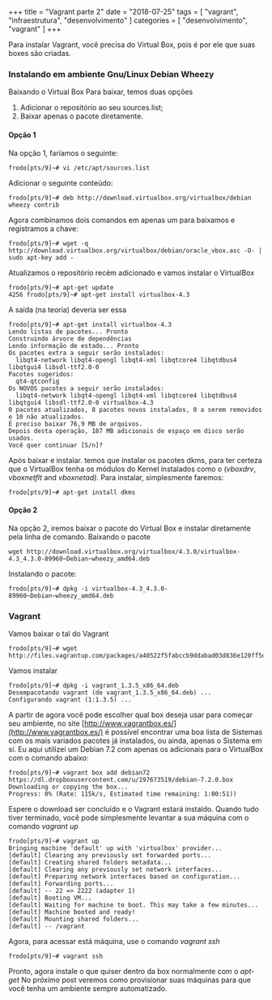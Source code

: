 +++
title = "Vagrant parte 2"
date = "2018-07-25"
tags = [ "vagrant", "infraestrutura", "desenvolvimento" ]
categories = [
  "desenvolvimento",
  "vagrant"
]
+++

Para instalar Vagrant, você precisa do Virtual Box, pois é por ele que suas boxes são criadas.

### Instalando em ambiente Gnu/Linux Debian Wheezy

Baixando o Virtual Box Para baixar, temos duas opções

1.  Adicionar o repositório ao seu sources.list;
2.  Baixar apenas o pacote diretamente.

#### Opção 1

Na opção 1, faríamos o seguinte:

```shell
frodo[pts/9]~# vi /etc/apt/sources.list
```

Adicionar o seguinte conteúdo:

```shell
frodo[pts/9]~# deb http://download.virtualbox.org/virtualbox/debian wheezy contrib
```

Agora combinamos dois comandos em apenas um para baixamos e registramos a chave:

```shell
frodo[pts/9]~# wget -q http://download.virtualbox.org/virtualbox/debian/oracle_vbox.asc -O- | sudo apt-key add -
```

Atualizamos o repositório recém adicionado e vamos instalar o VirtualBox

```shell
frodo[pts/9]~# apt-get update
4256 frodo[pts/9]~# apt-get install virtualbox-4.3
```

A saída (na teoria) deveria ser essa

```shell
frodo[pts/9]~# apt-get install virtualbox-4.3
Lendo listas de pacotes... Pronto
Construindo árvore de dependências
Lendo informação de estado... Pronto
Os pacotes extra a seguir serão instalados:
  libqt4-network libqt4-opengl libqt4-xml libqtcore4 libqtdbus4 libqtgui4 libsdl-ttf2.0-0
Pacotes sugeridos:
  qt4-qtconfig
Os NOVOS pacotes a seguir serão instalados:
  libqt4-network libqt4-opengl libqt4-xml libqtcore4 libqtdbus4 libqtgui4 libsdl-ttf2.0-0 virtualbox-4.3
0 pacotes atualizados, 8 pacotes novos instalados, 0 a serem removidos e 10 não atualizados.
É preciso baixar 76,9 MB de arquivos.
Depois desta operação, 187 MB adicionais de espaço em disco serão usados.
Você quer continuar [S/n]?
```

Após baixar e instalar. temos que instalar os pacotes dkms, para ter certeza que o VirtualBox tenha os módulos do Kernel instalados como o (_vboxdrv_, _vboxnetflt_ and _vboxnetad)._ Para instalar, simplesmente faremos:

```shell
frodo[pts/9]~# apt-get install dkms
```

#### Opção 2

Na opção 2, iremos baixar o pacote do Virtual Box e instalar diretamente pela linha de comando. Baixando o pacote

```shell
wget http://download.virtualbox.org/virtualbox/4.3.0/virtualbox-4.3_4.3.0-89960~Debian~wheezy_amd64.deb
```

Instalando o pacote:

```shell
frodo[pts/9]~# dpkg -i virtualbox-4.3_4.3.0-89960~Debian~wheezy_amd64.deb
```

### Vagrant

Vamos baixar o tal do Vagrant

```shell
frodo[pts/9]~# wget http://files.vagrantup.com/packages/a40522f5fabccb9ddabad03d836e120ff5d14093/vagrant_1.3.5_x86_64.deb
```

Vamos instalar

```shell
frodo[pts/9]~# dpkg -i vagrant_1.3.5_x86_64.deb
Desempacotando vagrant (de vagrant_1.3.5_x86_64.deb) ...
Configurando vagrant (1:1.3.5) ...
```

A partir de agora você pode escolher qual box deseja usar para começar seu ambiente, no site [http://www.vagrantbox.es/](http://www.vagrantbox.es/) é possível encontrar uma boa lista de Sistemas com os mais variados pacotes já instalados, ou ainda, apenas o Sistema em sí. Eu aqui utilizei um Debian 7.2 com apenas os adicionais para o VirtualBox com o comando abaixo:

```shell
frodo[pts/9]~# vagrant box add debian72 https://dl.dropboxusercontent.com/u/197673519/debian-7.2.0.box
Downloading or copying the box...
Progress: 0% (Rate: 115k/s, Estimated time remaining: 1:00:51))
```

Espere o download ser concluído e o Vagrant estará instaldo. Quando tudo tiver terminado, você pode simplesmente levantar a sua máquina com o comando _vagrant up_

```shell
frodo[pts/9]~# vagrant up
Bringing machine 'default' up with 'virtualbox' provider...
[default] Clearing any previously set forwarded ports...
[default] Creating shared folders metadata...
[default] Clearing any previously set network interfaces...
[default] Preparing network interfaces based on configuration...
[default] Forwarding ports...
[default] -- 22 => 2222 (adapter 1)
[default] Booting VM...
[default] Waiting for machine to boot. This may take a few minutes...
[default] Machine booted and ready!
[default] Mounting shared folders...
[default] -- /vagrant
```

Agora, para acessar está máquina, use o comando _vagrant ssh_

```shell
frodo[pts/9]~# vagrant ssh
```

Pronto, agora instale o que quiser dentro da box normalmente com o _apt-get_ No próximo post veremos como provisionar suas máquinas para que você tenha um ambiente sempre automatizado.
